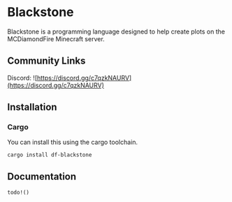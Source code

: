 # Blackstone

Blackstone is a programming language designed to help create plots on the MCDiamondFire Minecraft server.

## Community Links

Discord: ![https://discord.gg/c7qzkNAURV](https://discord.gg/c7qzkNAURV)

## Installation

### Cargo

You can install this using the cargo toolchain.

```text
cargo install df-blackstone
```

## Documentation

`todo!()`
